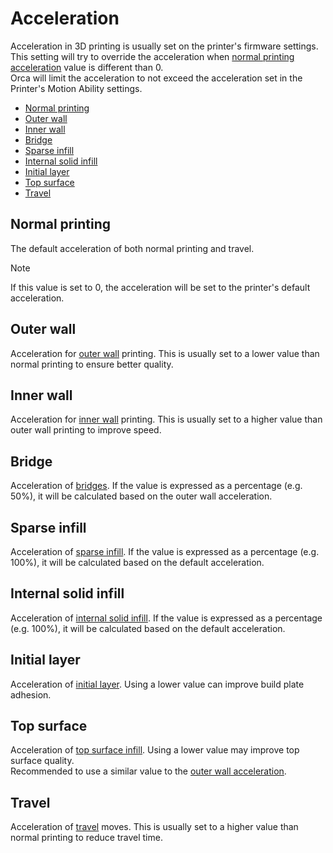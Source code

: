 # Acceleration

Acceleration in 3D printing is usually set on the printer's firmware settings.  
This setting will try to override the acceleration when [normal printing acceleration](#normal-printing) value is different than 0.  
Orca will limit the acceleration to not exceed the acceleration set in the Printer's Motion Ability settings.

- [Normal printing](#normal-printing)
- [Outer wall](#outer-wall)
- [Inner wall](#inner-wall)
- [Bridge](#bridge)
- [Sparse infill](#sparse-infill)
- [Internal solid infill](#internal-solid-infill)
- [Initial layer](#initial-layer)
- [Top surface](#top-surface)
- [Travel](#travel)

## Normal printing

The default acceleration of both normal printing and travel.

> [!NOTE]
> If this value is set to 0, the acceleration will be set to the printer's default acceleration.

## Outer wall

Acceleration for [outer wall](speed_settings_walls#outer-wall) printing. This is usually set to a lower value than normal printing to ensure better quality.

## Inner wall

Acceleration for [inner wall](speed_settings_walls#inner-wall) printing. This is usually set to a higher value than outer wall printing to improve speed.

## Bridge

Acceleration of [bridges](speed_settings_overhang_speed#bridge-speed). If the value is expressed as a percentage (e.g. 50%), it will be calculated based on the outer wall acceleration.

## Sparse infill

Acceleration of [sparse infill](speed_settings_other_layers_speed#sparse-infill). If the value is expressed as a percentage (e.g. 100%), it will be calculated based on the default acceleration.

## Internal solid infill

Acceleration of [internal solid infill](speed_settings_other_layers_speed#internal-solid-infill). If the value is expressed as a percentage (e.g. 100%), it will be calculated based on the default acceleration.

## Initial layer

Acceleration of [initial layer](speed_settings_initial_layer_speed). Using a lower value can improve build plate adhesion.

## Top surface

Acceleration of [top surface infill](speed_settings_other_layers_speed#top-surface). Using a lower value may improve top surface quality.  
Recommended to use a similar value to the [outer wall acceleration](#outer-wall).

## Travel

Acceleration of [travel](speed_settings_travel) moves. This is usually set to a higher value than normal printing to reduce travel time.
